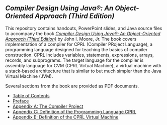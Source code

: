 ## *Compiler Design Using Java&reg;: An Object-Oriented Approach (Third Edition)*
This repository contains handouts, PowerPoint slides, and Java source files to accompany the book [*Compiler Design Using Java&reg;: An Object-Oriented Approach (Third Edition)*](https://www.amazon.com/Introduction-Compiler-Design-Object-Oriented-Approach/dp/1734139129/) by John I. Moore, Jr.  The book covers implementation of a compiler for CPRL (Compiler PRoject Language), a programming language designed for teaching the basics of compiler construction.  CPRL includes variables, statements, expressions, arrays, records, and subprograms.  The target language for the compiler is assembly language for CVM (CPRL Virtual Machine), a virtual machine with a stack-based architecture that is similar to but much simpler than the Java Virtual Machine (JVM).

Several sections from the book are provided as PDF documents.
* [Table of Contents](https://docs.google.com/viewer?url=https://raw.githubusercontent.com/SoftMoore/CPRL-Kt-2nd/main/Book/TOC.pdf)
* [Preface](Book/Preface.pdf)
* [Appendix A: The Compiler Project](Book/AppendixA.pdf)
* [Appendix C: Definition of the Programming Language CPRL](Book/AppendixC.pdf)
* [Appendix E: Definition of the CPRL Virtual Machine](Book/AppendixE.pdf)
